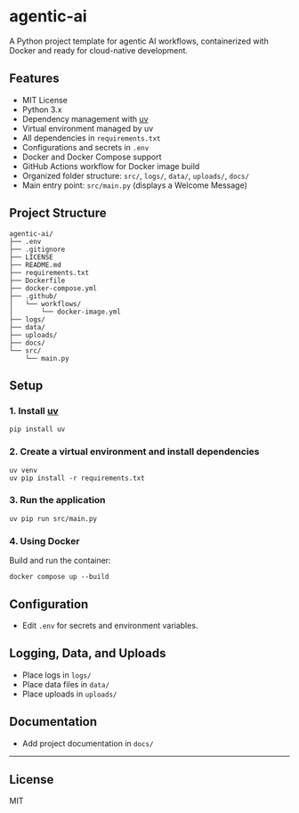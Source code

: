 # agentic-ai

A Python project template for agentic AI workflows, containerized with Docker and ready for cloud-native development.

## Features
- MIT License
- Python 3.x
- Dependency management with [uv](https://github.com/astral-sh/uv)
- Virtual environment managed by uv
- All dependencies in `requirements.txt`
- Configurations and secrets in `.env`
- Docker and Docker Compose support
- GitHub Actions workflow for Docker image build
- Organized folder structure: `src/`, `logs/`, `data/`, `uploads/`, `docs/`
- Main entry point: `src/main.py` (displays a Welcome Message)

## Project Structure
```
agentic-ai/
├── .env
├── .gitignore
├── LICENSE
├── README.md
├── requirements.txt
├── Dockerfile
├── docker-compose.yml
├── .github/
│   └── workflows/
│       └── docker-image.yml
├── logs/
├── data/
├── uploads/
├── docs/
└── src/
    └── main.py
```

## Setup

### 1. Install [uv](https://github.com/astral-sh/uv)
```
pip install uv
```

### 2. Create a virtual environment and install dependencies
```
uv venv
uv pip install -r requirements.txt
```

### 3. Run the application
```
uv pip run src/main.py
```

### 4. Using Docker
Build and run the container:
```
docker compose up --build
```

## Configuration
- Edit `.env` for secrets and environment variables.

## Logging, Data, and Uploads
- Place logs in `logs/`
- Place data files in `data/`
- Place uploads in `uploads/`

## Documentation
- Add project documentation in `docs/`

---

## License
MIT
